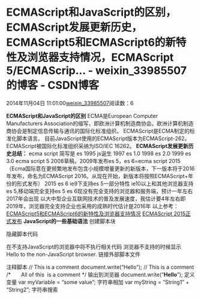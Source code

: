 # ECMAScript和JavaScript的区别，ECMAScript发展更新历史，ECMAScript5和ECMAScript6的新特性及浏览器支持情况，ECMAScript 5/ECMAScrip... - weixin_33985507的博客 - CSDN博客
2014年11月04日 11:01:00[weixin_33985507](https://me.csdn.net/weixin_33985507)阅读数：6

**ECMAScript和JavaScript的区别**
ECMA是European Computer Manufacturers Association的缩写，即欧洲计算机制造商协会。欧洲计算机制造商协会是制定信息传输与通讯的国际化标准组织。
ECMAScript是ECMA制定的标准化脚本语言。
目前JavaScript使用的ECMAScript版本为ECMAScript-262。
ECMAScript被国际化标准组织采纳为ISO/IEC 16262。
**ECMAScript发展更新历史总结：**
ecma script 简写是 es
1995 js诞生
1997 es 1.0
1998 es 2.0
1999 es 3.0
ecma script 5 2008草稿，2009年发布es 5，es 6=ecma script 2015（Ecma国际意在更频繁地发布包含小规模增量更新的新版本，下一版本将于2016年发布，命名为ECMAScript 2016。从现在开始，新版本将按照ECMAScript+年份的形式发布）
2015 es 6
ie9下支持es 5一部分特性
ie10以上和其他浏览器支持es 5,移动端完全支持es 5
es 6现没有完全支持的浏览器和服务端，预计一年左右2017年会出现
以大中型企业互联网技术的普及发展速度，我估计要4年左右即2019年，浏览器完全支持企业也采用的成熟时代估计是2016年
以上参考：
[ECMAScript5和ECMAScript6的新特性及浏览器支持情况](http://www.jianshu.com/p/b6d76160889d)
[ECMAScript 2015正式发布](http://www.infoq.com/cn/news/2015/06/ecmascript-2015-es6)
**JavaScript的一些基础语法**
创建脚本块
<script language=”JavaScript”>
      JavaScript code goes here
</script>
隐藏脚本代码
<script language=”JavaScript”>
<!--
      document.write(“Hello”);
// -->
</script>
在不支持JavaScript的浏览器中将不执行相关代码
浏览器不支持的时候显示
<noscript>
    Hello to the non-JavaScript browser.
</noscript>
链接外部脚本文件
<script language=”JavaScript” src="/”filename.js"”></script>
注释脚本
// This is a comment
document.write(“Hello”); // This is a comment
/*
      All of this  is a comment
*/
输出到浏览器
document.write(“<strong>Hello</strong>”);
定义变量
var myVariable = “some value”;
字符串相加
var myString = “String1” + “String2”;
字符串搜索
<script language=”JavaScript”>
<!--
     var myVariable = “Hello there”;
     var therePlace = myVariable.search(“there”);
    document.write(therePlace);
// -->
</script> 
